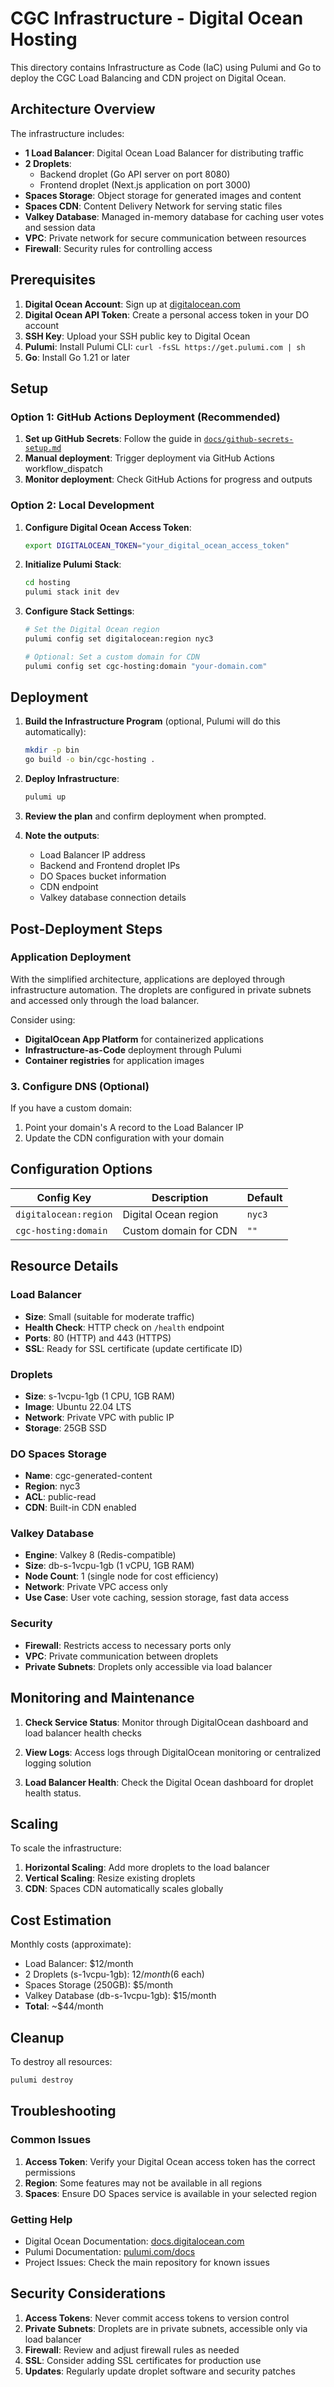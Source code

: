 # CGC Infrastructure - Digital Ocean Hosting

This directory contains Infrastructure as Code (IaC) using Pulumi and Go to deploy the CGC Load Balancing and CDN project on Digital Ocean.

## Architecture Overview

The infrastructure includes:

- **1 Load Balancer**: Digital Ocean Load Balancer for distributing traffic
- **2 Droplets**:
  - Backend droplet (Go API server on port 8080)
  - Frontend droplet (Next.js application on port 3000)
- **Spaces Storage**: Object storage for generated images and content
- **Spaces CDN**: Content Delivery Network for serving static files
- **Valkey Database**: Managed in-memory database for caching user votes and session data
- **VPC**: Private network for secure communication between resources
- **Firewall**: Security rules for controlling access

## Prerequisites

1. **Digital Ocean Account**: Sign up at [digitalocean.com](https://www.digitalocean.com)
2. **Digital Ocean API Token**: Create a personal access token in your DO account
3. **SSH Key**: Upload your SSH public key to Digital Ocean
4. **Pulumi**: Install Pulumi CLI: `curl -fsSL https://get.pulumi.com | sh`
5. **Go**: Install Go 1.21 or later

## Setup

### Option 1: GitHub Actions Deployment (Recommended)

1. **Set up GitHub Secrets**: Follow the guide in [`docs/github-secrets-setup.md`](docs/github-secrets-setup.md)
2. **Manual deployment**: Trigger deployment via GitHub Actions workflow_dispatch
3. **Monitor deployment**: Check GitHub Actions for progress and outputs

### Option 2: Local Development

1. **Configure Digital Ocean Access Token**:
   ```bash
   export DIGITALOCEAN_TOKEN="your_digital_ocean_access_token"
   ```

2. **Initialize Pulumi Stack**:
   ```bash
   cd hosting
   pulumi stack init dev
   ```

3. **Configure Stack Settings**:
   ```bash
   # Set the Digital Ocean region
   pulumi config set digitalocean:region nyc3

   # Optional: Set a custom domain for CDN
   pulumi config set cgc-hosting:domain "your-domain.com"
   ```

## Deployment

1. **Build the Infrastructure Program** (optional, Pulumi will do this automatically):
   ```bash
   mkdir -p bin
   go build -o bin/cgc-hosting .
   ```

2. **Deploy Infrastructure**:
   ```bash
   pulumi up
   ```

3. **Review the plan** and confirm deployment when prompted.

4. **Note the outputs**:
   - Load Balancer IP address
   - Backend and Frontend droplet IPs
   - DO Spaces bucket information
   - CDN endpoint
   - Valkey database connection details

## Post-Deployment Steps

### Application Deployment

With the simplified architecture, applications are deployed through infrastructure automation. The droplets are configured in private subnets and accessed only through the load balancer.

Consider using:
- **DigitalOcean App Platform** for containerized applications
- **Infrastructure-as-Code** deployment through Pulumi
- **Container registries** for application images

### 3. Configure DNS (Optional)

If you have a custom domain:
1. Point your domain's A record to the Load Balancer IP
2. Update the CDN configuration with your domain

## Configuration Options

| Config Key | Description | Default |
|------------|-------------|---------|
| `digitalocean:region` | Digital Ocean region | `nyc3` |
| `cgc-hosting:domain` | Custom domain for CDN | `""` |

## Resource Details

### Load Balancer
- **Size**: Small (suitable for moderate traffic)
- **Health Check**: HTTP check on `/health` endpoint
- **Ports**: 80 (HTTP) and 443 (HTTPS)
- **SSL**: Ready for SSL certificate (update certificate ID)

### Droplets
- **Size**: s-1vcpu-1gb (1 CPU, 1GB RAM)
- **Image**: Ubuntu 22.04 LTS
- **Network**: Private VPC with public IP
- **Storage**: 25GB SSD

### DO Spaces Storage
- **Name**: cgc-generated-content
- **Region**: nyc3
- **ACL**: public-read
- **CDN**: Built-in CDN enabled

### Valkey Database
- **Engine**: Valkey 8 (Redis-compatible)
- **Size**: db-s-1vcpu-1gb (1 vCPU, 1GB RAM)
- **Node Count**: 1 (single node for cost efficiency)
- **Network**: Private VPC access only
- **Use Case**: User vote caching, session storage, fast data access

### Security
- **Firewall**: Restricts access to necessary ports only
- **VPC**: Private communication between droplets
- **Private Subnets**: Droplets only accessible via load balancer

## Monitoring and Maintenance

1. **Check Service Status**:
   Monitor through DigitalOcean dashboard and load balancer health checks

2. **View Logs**:
   Access logs through DigitalOcean monitoring or centralized logging solution

3. **Load Balancer Health**:
   Check the Digital Ocean dashboard for droplet health status.

## Scaling

To scale the infrastructure:

1. **Horizontal Scaling**: Add more droplets to the load balancer
2. **Vertical Scaling**: Resize existing droplets
3. **CDN**: Spaces CDN automatically scales globally

## Cost Estimation

Monthly costs (approximate):
- Load Balancer: $12/month
- 2 Droplets (s-1vcpu-1gb): $12/month ($6 each)
- Spaces Storage (250GB): $5/month
- Valkey Database (db-s-1vcpu-1gb): $15/month
- **Total**: ~$44/month

## Cleanup

To destroy all resources:
```bash
pulumi destroy
```

## Troubleshooting

### Common Issues

1. **Access Token**: Verify your Digital Ocean access token has the correct permissions
2. **Region**: Some features may not be available in all regions
3. **Spaces**: Ensure DO Spaces service is available in your selected region

### Getting Help

- Digital Ocean Documentation: [docs.digitalocean.com](https://docs.digitalocean.com)
- Pulumi Documentation: [pulumi.com/docs](https://www.pulumi.com/docs)
- Project Issues: Check the main repository for known issues

## Security Considerations

1. **Access Tokens**: Never commit access tokens to version control
2. **Private Subnets**: Droplets are in private subnets, accessible only via load balancer
3. **Firewall**: Review and adjust firewall rules as needed
4. **SSL**: Consider adding SSL certificates for production use
5. **Updates**: Regularly update droplet software and security patches